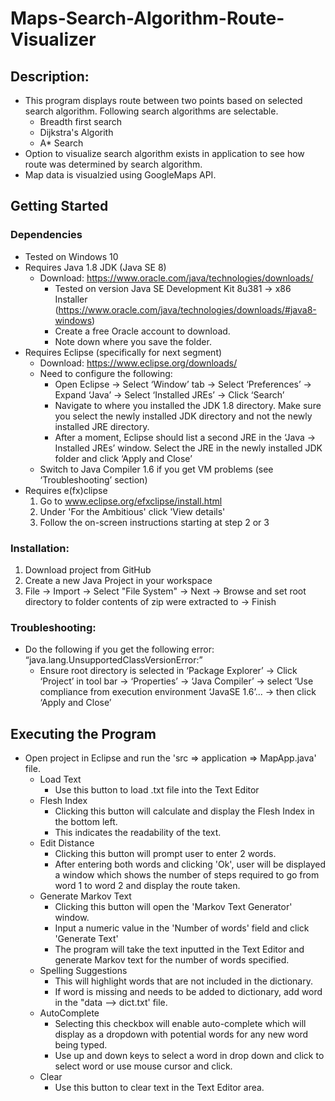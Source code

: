# Maps-Search-Algorithm-Route-Visualizer

## Description:
- This program displays route between two points based on selected search algorithm. Following search algorithms are selectable. 
     - Breadth first search
     - Dijkstra's Algorith
     - A* Search
- Option to visualize search algorithm exists in application to see how route was determined by search algorithm.
- Map data is visualzied using GoogleMaps API. 

## Getting Started 

### Dependencies
- Tested on Windows 10
- Requires Java 1.8 JDK (Java SE 8)
     - Download: https://www.oracle.com/java/technologies/downloads/
          - Tested on version Java SE Development Kit 8u381 → x86 Installer (https://www.oracle.com/java/technologies/downloads/#java8-windows)
          - Create a free Oracle account to download.
          - Note down where you save the folder. 
- Requires Eclipse (specifically for next segment)
     - Download: https://www.eclipse.org/downloads/
     - Need to configure the following:
          - Open Eclipse → Select ‘Window’ tab → Select ‘Preferences’ → Expand ‘Java’ → Select ‘Installed JREs’ → Click ‘Search’
          - Navigate to where  you installed the JDK 1.8 directory. Make sure you select the newly installed JDK directory and not the newly installed JRE directory.
          - After a moment, Eclipse should list a second JRE in the ‘Java → Installed JREs’ window. Select the JRE in the newly installed JDK folder and click ‘Apply and Close’ 
     - Switch to Java Compiler 1.6 if you get VM problems (see ‘Troubleshooting’ section)
- Requires e(fx)clipse
     1. Go to www.eclipse.org/efxclipse/install.html
     2. Under 'For the Ambitious' click 'View details'
     3. Follow the on-screen instructions starting at step 2 or 3

### Installation:
1. Download project from GitHub
2. Create a new Java Project in your workspace
3. File -> Import -> Select "File System" -> Next -> Browse and set 
	  root directory to folder contents of zip were extracted to -> Finish

### Troubleshooting:
- Do the following if you get the following error: “java.lang.UnsupportedClassVersionError:”
     - Ensure root directory is selected in ‘Package Explorer’ → Click ‘Project’ in tool bar → ‘Properties’ → ‘Java Compiler’ → select ‘Use compliance from execution environment ‘JavaSE 1.6’... → then click ‘Apply and Close’
 
## Executing the Program
- Open project in Eclipse and run the 'src => application => MapApp.java' file.
     - Load Text
          - Use this button to load .txt file into the Text Editor
     - Flesh Index
          - Clicking this button will calculate and display the Flesh Index in the bottom left.
          - This indicates the readability of the text.
     - Edit Distance
          - Clicking this button will prompt user to enter 2 words.
          - After entering both words and clicking 'Ok', user will be displayed a window which shows the number of steps required to go from word 1 to word 2 and display the route taken.
     - Generate Markov Text
          - Clicking this button will open the 'Markov Text Generator' window.
          - Input a numeric value in the 'Number of words' field and click 'Generate Text'
          - The program will take the text inputted in the Text Editor and generate Markov text for the number of words specified.
     - Spelling Suggestions
          - This will highlight words that are not included in the dictionary.
          - If word is missing and needs to be added to dictionary, add word in the "data --> dict.txt' file. 
     - AutoComplete
          - Selecting this checkbox will enable auto-complete which will display as a dropdown with potential words for any new word being typed.
          - Use up and down keys to select a word in drop down and click <ENTER> to select word or use mouse cursor and click.
     - Clear
          - Use this button to clear text in the Text Editor area. 
     
